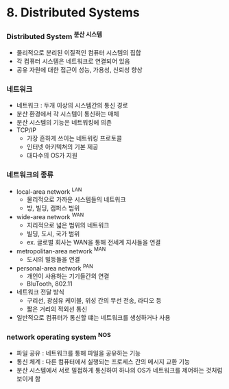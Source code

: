 # 8. Distributed Systems

### Distributed System <sup>분산 시스템</sup>

- 물리적으로 분리된 이질적인 컴퓨터 시스템의 집합
- 각 컴퓨터 시스템은 네트워크로 연결되어 있음
- 공유 자원에 대한 접근이 성능, 가용성, 신뢰성 향상

### 네트워크

- 네트워크 : 두개 이상의 시스템간의 통신 경로
- 분산 환경에서 각 시스템이 통신하는 매체
- 분산 시스템의 기능은 네트워킹에 의존
- TCP/IP
    - 가장 흔하게 쓰이는 네트워킹 프로토콜
    - 인터넷 아키텍쳐의 기본 제공
    - 대다수의 OS가 지원

### 네트워크의 종류

- local-area network <sup>LAN</sup>
    - 물리적으로 가까운 시스템들의 네트워크
    - 방, 빌딩, 캠퍼스 범위
- wide-area network <sup>WAN</sup>
    - 지리적으로 넓은 범위의 네트워크
    - 빌딩, 도시, 국가 범위
    - ex. 글로벌 회사는 WAN을 통해 전세계 지사들을 연결
- metropolitan-area network <sup>MAN</sup>
    - 도시의 빌등들을 연결
- personal-area network <sup>PAN</sup>
    - 개인이 사용하는 기기들간의 연결
    - BluTooth, 802.11
- 네트워크 전달 방식
    - 구리선, 광섬유 케이블, 위성 간의 무선 전송, 라디오 등
    - 짧은 거리의 적외선 통신
- 일반적으로 컴퓨터가 통신할 떄는 네트워크를 생성하거나 사용

### network operating system <sup>NOS</sup>

- 파일 공유 : 네트워크를 통해 파일을 공유하는 기능
- 통신 체계 : 다른 컴퓨터에서 실행되는 프로세스 간의 메시지 교환 기능
- 분산 시스템에서 서로 밀접하게 통신하여 하나의 OS가 네트워크를 제어하는 것처럼 보이게 함

